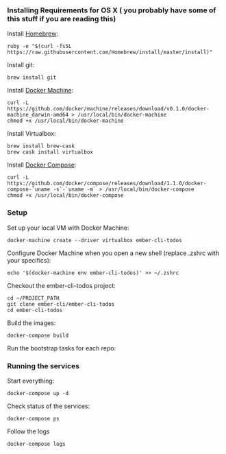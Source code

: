 ### Installing Requirements for OS X ( you probably have some of this stuff if you are reading this)

Install [Homebrew](http://brew.sh/):

```shell
ruby -e "$(curl -fsSL https://raw.githubusercontent.com/Homebrew/install/master/install)"
```

Install git:

```shell
brew install git
```

Install [Docker Machine](https://github.com/docker/machine):

```shell
curl -L https://github.com/docker/machine/releases/download/v0.1.0/docker-machine_darwin-amd64 > /usr/local/bin/docker-machine
chmod +x /usr/local/bin/docker-machine
```

Install Virtualbox:

```shell
brew install brew-cask
brew cask install virtualbox
```

Install [Docker Compose](https://github.com/docker/compose):

```shell
curl -L https://github.com/docker/compose/releases/download/1.1.0/docker-compose-`uname -s`-`uname -m` > /usr/local/bin/docker-compose
chmod +x /usr/local/bin/docker-compose
```

### Setup

Set up your local VM with Docker Machine:

```shell
docker-machine create --driver virtualbox ember-cli-todos
```

Configure Docker Machine when you open a new shell (replace .zshrc with your specifics):

```shell
echo '$(docker-machine env ember-cli-todos)' >> ~/.zshrc
```

Checkout the ember-cli-todos project:

```shell
cd ~/PROJECT_PATH
git clone ember-cli/ember-cli-todos
cd ember-cli-todos
```

Build the images:

```shell
docker-compose build
```

Run the bootstrap tasks for each repo:

### Running the services

Start everything:

```shell
docker-compose up -d
```

Check status of the services:

```shell
docker-compose ps
```

Follow the logs
```shell
docker-compose logs
```
